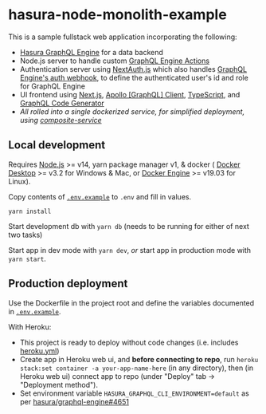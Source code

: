 # hasura-node-monolith-example

This is a sample fullstack web application incorporating the following:

- [Hasura GraphQL Engine](https://hasura.io/docs/latest/graphql/core/index.html) for a data backend
- Node.js server to handle custom [GraphQL Engine Actions](https://hasura.io/docs/latest/graphql/core/actions/index.html)
- Authentication server using [NextAuth.js](https://next-auth.js.org/) which also handles [GraphQL Engine's auth webhook](https://hasura.io/docs/latest/graphql/core/auth/authentication/webhook.html#configuring-webhook-mode), to define the authenticated user's id and role for GraphQL Engine
- UI frontend using [Next.js](https://nextjs.org/), [Apollo \[GraphQL\] Client](https://www.apollographql.com/docs/react/), [TypeScript](https://www.typescriptlang.org/), and [GraphQL Code Generator](https://www.graphql-code-generator.com/)
- _All rolled into a single dockerized service, for simplified deployment, using [composite-service](https://github.com/zenflow/composite-service)_

## Local development

Requires [Node.js](https://nodejs.org/en/) >= v14, yarn package manager v1, & docker ( [Docker Desktop](https://docs.docker.com/desktop/) >= v3.2 for Windows & Mac, or [Docker Engine](https://docs.docker.com/engine/) >= v19.03 for Linux).

Copy contents of [`.env.example`](./.env.example) to `.env` and fill in values.

`yarn install`

Start development db with `yarn db` (needs to be running for either of next two tasks)

Start app in dev mode with `yarn dev`, *or* start app in production mode with `yarn start`.

## Production deployment

Use the Dockerfile in the project root
and define the variables documented in [`.env.example`](./.env.example).

With Heroku:

- This project is ready to deploy without code changes (i.e. includes [heroku.yml](./heroku.yml))
- Create app in Heroku web ui, and **before connecting to repo**,
run `heroku stack:set container -a your-app-name-here` (in any directory),
then (in Heroku web ui) connect app to repo (under "Deploy" tab -> "Deployment method").
- Set environment variable `HASURA_GRAPHQL_CLI_ENVIRONMENT=default` as per
[hasura/graphql-engine#4651](https://github.com/hasura/graphql-engine/issues/4651#issuecomment-623414531)
